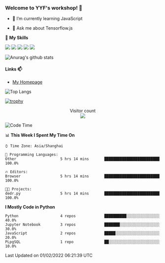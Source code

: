 ### Welcome to YYF's workshop! 👋

<!--
**YifeiYang210/YifeiYang210** is a ✨ _special_ ✨ repository because its `README.md` (this file) appears on your GitHub profile.

Here are some ideas to get you started:

- 🔭 I’m currently working on ...
- 🌱 I’m currently learning ...
- 👯 I’m looking to collaborate on ...
- 🤔 I’m looking for help with ...
- 💬 Ask me about ...
- 📫 How to reach me: ...
- 😄 Pronouns: ...
- ⚡ Fun fact: ...
-->

- 🌱 I’m currently learning JavaScript

- 💬 Ask me about Tensorflow.js

🌟 **My Skills**
<!-- [![](https://img.shields.io/badge/{徽标标题}-{徽标内容}-{徽标颜色}.svg)]({linkUrl}) -->

![](https://img.shields.io/badge/-Python-3f7fbd?logo=Python&logoColor=fff)
![](https://img.shields.io/badge/-DeepLearning-3f7fbd?logo=Pandas&logoColor=fff)
![](https://img.shields.io/badge/-Wechat-3f7fbd?logo=Wechat&logoColor=fff)
![](https://img.shields.io/badge/-C%2B%2B-3f7fbd?logo=C%2B%2B&logoColor=fff)
![](https://img.shields.io/badge/-JavaScript-3f7fbd?logo=JavaScript&logoColor=fff)

![Anurag's github stats](https://github-readme-stats.vercel.app/api?username=YifeiYang210&theme=maroongold)



#### Links 📫

* [My Homepage](https://YifeiYang210.github.io/blog/)

![Top Langs](https://github-readme-stats.vercel.app/api/top-langs/?username=YifeiYang210&hide=roff,c)

[![trophy](https://github-profile-trophy.vercel.app/?username=YifeiYang210&theme=dracula&row=2&column=3)](https://github.com/ryo-ma/github-profile-trophy)

<p align="center"> 
  Visitor count<br>
  <img src="https://profile-counter.glitch.me/YifeiYang210/count.svg" />
</p>

<!--START_SECTION:waka-->
![Code Time](http://img.shields.io/badge/Code%20Time-987%20hrs%205%20mins-blue)

📊 **This Week I Spent My Time On** 

```text
⌚︎ Time Zone: Asia/Shanghai

💬 Programming Languages: 
Other                    5 hrs 14 mins       █████████████████████████   100.0%

🔥 Editors: 
Browser                  5 hrs 14 mins       █████████████████████████   100.0%

🐱‍💻 Projects: 
dedr.py                  5 hrs 14 mins       █████████████████████████   100.0%

```

**I Mostly Code in Python** 

```text
Python                   4 repos             ██████████░░░░░░░░░░░░░░░   40.0% 
Jupyter Notebook         3 repos             ███████░░░░░░░░░░░░░░░░░░   30.0% 
JavaScript               2 repos             █████░░░░░░░░░░░░░░░░░░░░   20.0% 
PLpgSQL                  1 repo              ██░░░░░░░░░░░░░░░░░░░░░░░   10.0%

```



 Last Updated on 01/02/2022 06:21:39 UTC
<!--END_SECTION:waka-->



